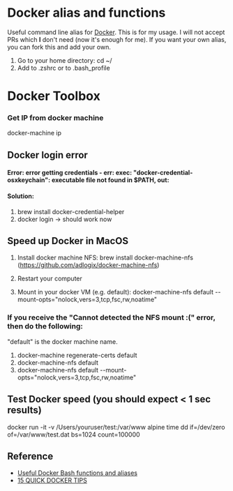 # Docker alias and functions

Useful command line alias for [Docker](https://www.docker.io/). This is for my usage. I will not accept PRs which **I** don't need (now it's enough for me). If you want your own alias, you can fork this and add your own. 

1. Go to your home directory: cd ~/ 
2. Add to .zshrc or to .bash_profile

# Docker Toolbox

### Get IP from docker machine
docker-machine ip

## Docker login error
#### Error: error getting credentials - err: exec: "docker-credential-osxkeychain": executable file not found in $PATH, out:
#### Solution:
1. brew install docker-credential-helper
2. docker login -> should work now

## Speed up Docker in MacOS
1. Install docker machine NFS:
brew install docker-machine-nfs (https://github.com/adlogix/docker-machine-nfs)

2. Restart your computer

3. Mount in your docker VM (e.g. default):
docker-machine-nfs default --mount-opts="nolock,vers=3,tcp,fsc,rw,noatime"


### If you receive the "Cannot detected the NFS mount :(" error, then do the following:
"default" is the docker machine name.
1. docker-machine regenerate-certs default
2. docker-machine-nfs default
3. docker-machine-nfs default --mount-opts="nolock,vers=3,tcp,fsc,rw,noatime"

## Test Docker speed (you should expect < 1 sec results)
docker run -it -v /Users/youruser/test:/var/www alpine time dd if=/dev/zero of=/var/www/test.dat bs=1024 count=100000

## Reference

- [Useful Docker Bash functions and aliases](http://kartar.net/2014/03/useful-docker-bash-functions-and-aliases)
- [15 QUICK DOCKER TIPS](https://labs.ctl.io/15-quick-docker-tips/)
